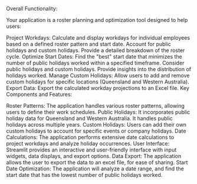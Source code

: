 Overall Functionality:

Your application is a roster planning and optimization tool designed to help users:

Project Workdays:
Calculate and display workdays for individual employees based on a defined roster pattern and start date.
Account for public holidays and custom holidays.
Provide a detailed breakdown of the roster cycle.
Optimize Start Dates:
Find the "best" start date that minimizes the number of public holidays worked within a specified timeframe.
Consider public holidays and custom holidays.
Provide insights into the distribution of holidays worked.
Manage Custom Holidays:
Allow users to add and remove custom holidays for specific locations (Queensland and Western Australia).
Export Data:
Export the calculated workday projections to an Excel file.
Key Components and Features:

Roster Patterns:
The application handles various roster patterns, allowing users to define their work schedules.
Public Holidays:
It incorporates public holiday data for Queensland and Western Australia.
It handles public holidays across multiple years.
Custom Holidays:
Users can add their own custom holidays to account for specific events or company holidays.
Date Calculations:
The application performs extensive date calculations to project workdays and analyze holiday occurrences.
User Interface:
Streamlit provides an interactive and user-friendly interface with input widgets, data displays, and export options.
Data Export:
The application allows the user to export the data to an excel file, for ease of sharing.
Start Date Optimization:
The application will analyze a date range, and find the start date that has the lowest number of public holidays worked.
